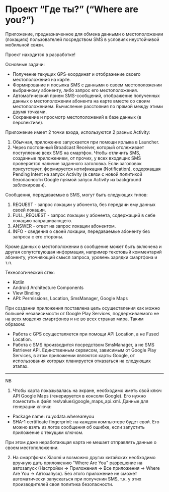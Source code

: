 # Проект “Где ты?” (“Where are you?”)

Приложение, предназначенное для обмена данными о местоположении (локациях) пользователей посредством SMS в условиях неустойчивой мобильной связи.

Проект находится в разработке!

Основные задачи:
- Получение текущих GPS-координат и отображение своего местоположения на карте.
-	Формирование и посылка SMS с данными о своем местоположении выбранному абоненту, либо запрос его местоположения.
-	Автоматический прием SMS-сообщений, отображение полученных данных о местоположении абонента на карте вместе со своим местоположением. Вычисление расстояния по прямой между этими двумя точками.
-	Сохранение и просмотр местоположений в базе данных (в перспективе).

Приложение имеет 2 точки входа, используются 2 разных Activity: 
1) Обычная, приложение запускается при помощи ярлыка в Launcher.
2) Через постоянный Broadcast Receiver, который отслеживает поступление всех SMS на смартфон. Чтобы отличить SMS, созданные приложением, от прочих, у всех входящих SMS проверяется наличие заданного заголовка. Если заголовок присутствует, формируется нотификация (Notification), содержащая Pending Intent на запуск Activity (в связи с новой политикой безопасности Google прямой запуск Activity из background заблокирован).

Сообщения, передаваемые в SMS, могут быть следующих типов:
1) REQUEST - запрос локации у абонента, без передачи ему данных своей локации.
2) FULL_REQUEST - запрос локации у абонента, содержащий в себе локацию запрашивающего.
3) ANSWER - ответ на запрос локации абонентом.
4) INFO - сведения о своей локации, передаваемые абоненту без запроса с его стороны.

Кроме данных о местоположении в сообщение может быть включена и другая сопутствующая информация, например текстовый комментарий абоненту, уточняющий смысл запроса, уровень зарядки смартфона и т.п.

Технологический стек:
-	Kotlin
-	Android Architecture Components
-	View Binding
-	API: Permissions, Location, SmsManager, Google Maps

При создании приложения поставлена цель осуществления как можно большей независимости от Google Play Services, поддерживаемого не на всех моделях смартфонов и не во всех странах мира. Таким образом:
- Работа с GPS осуществляется при помощи API Location, а не Fused Location.
- Работа с SMS производится посредством SmsManager, а не SMS Retriever API.
Единственным сервисом, зависимым от Google Play Services, в этом приложении являются карты Google, от использования которых планируется отказаться на следующих этапах.

---
NB
1) Чтобы карта показывалась на экране, необходимо иметь свой ключ API Google Maps (генерируется в консоли Google). Его нужно поместить в файл res\values\google_maps_api.xml. Данные для генерации ключа: 
- Package name: ru.yodata.whereareyou
- SHA-1 certificate fingerprint: на каждом компьютере будет свой. Его можно взять из логов сообщения об ошибке, если запустить приложение с текущим ключом.

При этом даже неработающая карта не мешает отправлять данные о своем местоположении.

2) На смартфонах Xiaomi и возможно других китайских необходимо вручную дать приложению "Where Are You" разрешение на автозапуск (Настройки -> Приложения -> Все приложения -> Where Are You -> Автозапуск). Без этого приложение не сможет автоматически запускаться при получении SMS, т.к. у этих производителей своя политика безопасности.


